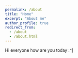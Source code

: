 ```yaml
---
permalink: /about
title: "Home"
excerpt: "About me"
author_profile: true
redirect_from: 
  - /about
  - /about.html
---
```


Hi everyone how are you today :^]
